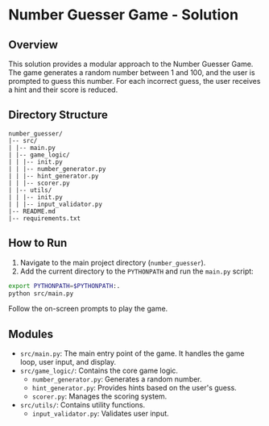 # Number Guesser Game - Solution

## Overview

This solution provides a modular approach to the Number Guesser Game. The game generates a random number between 1 and 100, and the user is prompted to guess this number. For each incorrect guess, the user receives a hint and their score is reduced.

## Directory Structure

```
number_guesser/
|-- src/
| |-- main.py
| |-- game_logic/
| | |-- init.py
| | |-- number_generator.py
| | |-- hint_generator.py
| | |-- scorer.py
| |-- utils/
| | |-- init.py
| | |-- input_validator.py
|-- README.md
|-- requirements.txt
```

## How to Run

1. Navigate to the main project directory (`number_guesser`).
2. Add the current directory to the `PYTHONPATH` and run the `main.py` script:
```bash
export PYTHONPATH=$PYTHONPATH:.
python src/main.py
```

Follow the on-screen prompts to play the game.

## Modules

- `src/main.py`: The main entry point of the game. It handles the game loop, user input, and display.
- `src/game_logic/`: Contains the core game logic.
  - `number_generator.py`: Generates a random number.
  - `hint_generator.py`: Provides hints based on the user's guess.
  - `scorer.py`: Manages the scoring system.
- `src/utils/`: Contains utility functions.
  - `input_validator.py`: Validates user input.
